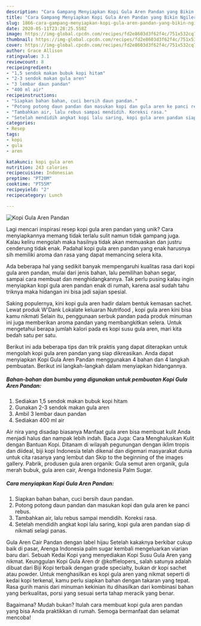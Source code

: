 ```yaml
---
description: "Cara Gampang Menyiapkan Kopi Gula Aren Pandan yang Bikin Ngiler"
title: "Cara Gampang Menyiapkan Kopi Gula Aren Pandan yang Bikin Ngiler"
slug: 1866-cara-gampang-menyiapkan-kopi-gula-aren-pandan-yang-bikin-ngiler
date: 2020-05-11T23:28:25.558Z
image: https://img-global.cpcdn.com/recipes/fd2e8603d3f62f4c/751x532cq70/kopi-gula-aren-pandan-foto-resep-utama.jpg
thumbnail: https://img-global.cpcdn.com/recipes/fd2e8603d3f62f4c/751x532cq70/kopi-gula-aren-pandan-foto-resep-utama.jpg
cover: https://img-global.cpcdn.com/recipes/fd2e8603d3f62f4c/751x532cq70/kopi-gula-aren-pandan-foto-resep-utama.jpg
author: Grace Allison
ratingvalue: 3.1
reviewcount: 8
recipeingredient:
- "1,5 sendok makan bubuk kopi hitam"
- "2-3 sendok makan gula aren"
- "3 lembar daun pandan"
- "400 ml air"
recipeinstructions:
- "Siapkan bahan bahan, cuci bersih daun pandan."
- "Potong potong daun pandan dan masukan kopi dan gula aren ke panci rebus."
- "Tambahkan air, lalu rebus sampai mendidih. Koreksi rasa."
- "Setelah mendidih angkat kopi lalu saring, kopi gula aren pandan siap di nikmati selagi panas."
categories:
- Resep
tags:
- kopi
- gula
- aren

katakunci: kopi gula aren 
nutrition: 243 calories
recipecuisine: Indonesian
preptime: "PT20M"
cooktime: "PT55M"
recipeyield: "2"
recipecategory: Lunch

---
```



![Kopi Gula Aren Pandan](https://img-global.cpcdn.com/recipes/fd2e8603d3f62f4c/751x532cq70/kopi-gula-aren-pandan-foto-resep-utama.jpg)

Lagi mencari inspirasi resep kopi gula aren pandan yang unik? Cara menyiapkannya memang tidak terlalu sulit namun tidak gampang juga. Kalau keliru mengolah maka hasilnya tidak akan memuaskan dan justru cenderung tidak enak. Padahal kopi gula aren pandan yang enak harusnya sih memiliki aroma dan rasa yang dapat memancing selera kita.

Ada beberapa hal yang sedikit banyak mempengaruhi kualitas rasa dari kopi gula aren pandan, mulai dari jenis bahan, lalu pemilihan bahan segar, sampai cara membuat dan menghidangkannya. Tak perlu pusing kalau ingin menyiapkan kopi gula aren pandan enak di rumah, karena asal sudah tahu triknya maka hidangan ini bisa jadi sajian spesial.

Saking populernya, kini kopi gula aren hadir dalam bentuk kemasan sachet. Lewat produk W&#39;Dank Lokalate keluaran Nutrifood , kopi gula aren kini bisa kamu nikmati Selain itu, penggunaan serbuk pandan pada produk minuman ini juga memberikan aroma pandan yang membangkitkan selera. Untuk mengetahui berapa jumlah kalori pada es kopi susu gula aren, mari kita bedah satu per satu.


Berikut ini ada beberapa tips dan trik praktis yang dapat diterapkan untuk mengolah kopi gula aren pandan yang siap dikreasikan. Anda dapat menyiapkan Kopi Gula Aren Pandan menggunakan 4 bahan dan 4 langkah pembuatan. Berikut ini langkah-langkah dalam menyiapkan hidangannya.

<!--inarticleads1-->

##### Bahan-bahan dan bumbu yang digunakan untuk pembuatan Kopi Gula Aren Pandan:

1. Sediakan 1,5 sendok makan bubuk kopi hitam
1. Gunakan 2-3 sendok makan gula aren
1. Ambil 3 lembar daun pandan
1. Sediakan 400 ml air


Air nira yang disadap biasanya Manfaat gula aren bisa membuat kulit Anda menjadi halus dan nampak lebih indah. Baca Juga: Cara Menghaluskan Kulit dengan Bantuan Kopi. Ditanam di wilayah pegunungan dengan iklim tropis dan diideal, biji kopi Indonesia telah dikenal dan digemari masyarakat dunia untuk cita rasanya yang lembut dan Skip to the beginning of the images gallery. Pabrik, produsen gula aren organik: Gula semut aren organik, gula merah bubuk, gula aren cair, Arenga Indonesia Palm Sugar. 

<!--inarticleads2-->

##### Cara menyiapkan Kopi Gula Aren Pandan:

1. Siapkan bahan bahan, cuci bersih daun pandan.
1. Potong potong daun pandan dan masukan kopi dan gula aren ke panci rebus.
1. Tambahkan air, lalu rebus sampai mendidih. Koreksi rasa.
1. Setelah mendidih angkat kopi lalu saring, kopi gula aren pandan siap di nikmati selagi panas.


Gula Aren Cair Pandan dengan label hijau Setelah kakaknya berkibar cukup baik di pasar, Arenga Indonesia palm sugar kembali mengeluarkan viarian baru dari. Sebuah Kedai Kopi yang menyediakan Kopi Susu Gula Aren yang nikmat. Keunggulan Kopi Gula Aren dr @koffielopers_ salah satunya adalah dibuat dari Biji Kopi terbaik dengan grade specialty, bukan dr kopi sachet atau powder. Untuk menghasilkan es kopi gula aren yang nikmat seperti di kedai kopi terkenal, kamu perlu siapkan bahan dengan takaran yang tepat. Rasa gurih manis dari minuman kekinian itu dihasilkan dari kombinasi bahan yang berkualitas, porsi yang sesuai serta tahap meracik yang benar. 

Bagaimana? Mudah bukan? Itulah cara membuat kopi gula aren pandan yang bisa Anda praktikkan di rumah. Semoga bermanfaat dan selamat mencoba!
